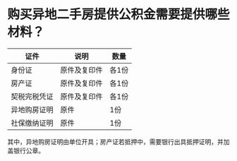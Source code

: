 # 购买异地二手房提供公积金需要提供哪些材料？

证件 | 说明 | 数量
--- | --- | ---
身份证 | 原件及复印件 | 各1份
房产证 | 原件及复印件 | 各1份
契税完税凭证 | 原件及复印件 | 各1份
异地购房证明 | 原件 | 1份
社保缴纳证明 | 原件 | 1份

其中，异地购房证明由单位开具；房产证若抵押中，需要银行出具抵押证明，并加盖银行公章。